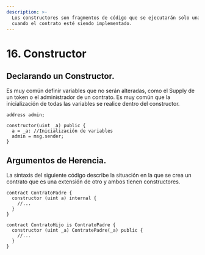 ```yaml
---
description: >-
  Los constructores son fragmentos de código que se ejecutarán solo una vez
  cuando el contrato esté siendo implementado.
---
```


# 16. Constructor

## Declarando un Constructor.

Es muy común definir variables que no serán alteradas, como el Supply de un token o el administrador de un contrato. Es muy común que la inicialización de todas las variables se realice dentro del constructor.

```solidity
address admin;

constructor(uint _a) public {
  a = _a: //Inicialización de variables
  admin = msg.sender;
}
```

## Argumentos de Herencia.

La sintaxis del siguiente código describe la situación en la que se crea un contrato que es una extensión de otro y ambos tienen constructores.

```solidity
contract ContratoPadre {
  constructor (uint a) internal {
    //...
  }
}

contract ContratoHijo is ContratoPadre {
  constructor (uint _a) ContratePadre(_a) public {
    //...
  }
}
```